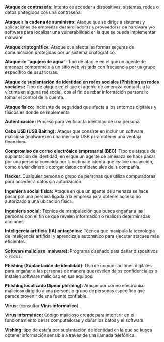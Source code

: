 **Ataque de contraseña:** Intento de acceder a dispositivos, sistemas, redes o datos protegidos con una contraseña.

**Ataque a la cadena de suministro:** Ataque que se dirige a sistemas y aplicaciones de empresas desarrolladoras y proveedoras de hardware y/o software para localizar una vulnerabilidad en la que se pueda implementar malware.

**Ataque criptográfico:** Ataque que afecta las formas seguras de comunicación protegidas por un sistema criptográfico.

**Ataque de “agujero de agua”**: Tipo de ataque en el que un agente de amenaza compromete a un sitio web visitado con frecuencia por un grupo específico de usuarios/as.

**Ataque de suplantación de identidad en redes sociales (Phishing en redes sociales):** Tipo de ataque en el que el agente de amenaza contacta a la víctima en alguna red social, con el fin de robar información personal o tomar el control de la cuenta.

**Ataque físico:** Incidente de seguridad que afecta a los entornos digitales y físicos en donde se implementa.

**Autenticación:** Proceso para verificar la identidad de una persona.

**Cebo USB (USB Baiting):** Ataque que consiste en incluir un software malicioso (malware) en una memoria USB para obtener una ventaja financiera.

**Compromiso de correo electrónico empresarial (BEC)**: Tipo de ataque de suplantación de identidad, en el que un agente de amenaza se hace pasar por una persona conocida por la víctima e intenta que realice una acción, como enviar dinero u otorgar datos confidenciales de la compañía. 

**Hacker:** Cualquier persona o grupo de personas que utiliza computadoras para acceder a datos sin autorización.

**Ingeniería social física:** Ataque en que un agente de amenaza se hace pasar por una persona ligada a la empresa para obtener acceso no autorizado a una ubicación física.

**Ingeniería social:** Técnica de manipulación que busca engañar a las personas con el fin de que revelen información o realicen determinadas acciones.

**Inteligencia artificial (IA) antagónica:** Técnica que manipula la tecnología de inteligencia artificial y aprendizaje automático para ejecutar ataques más eficientes.

**Software malicioso (malware):** Programa diseñado para dañar dispositivos o redes.

**Phishing (Suplantación de identidad):** Uso de comunicaciones digitales para engañar a las personas de manera que revelen datos confidenciales o instalen software malicioso en sus equipos.

**Phishing localizado (Spear phishing):** Ataque por correo electrónico malicioso dirigido a una persona o grupo de personas específico que parece provenir de una fuente confiable.

**Virus:** (consultar **Virus informático**).

**Virus informático:** Código malicioso creado para interferir en el funcionamiento de las computadoras y dañar los datos y el software

**Vishing:** tipo de estafa por suplantación de identidad en la que se busca obtener información sensible a través de una llamada telefónica.